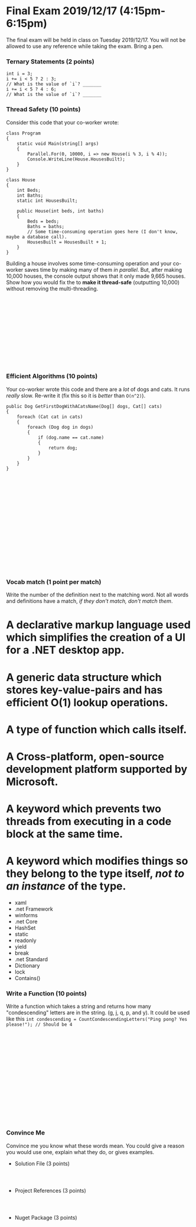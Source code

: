 # Final Exam 2019/12/17 (4:15pm-6:15pm)
The final exam will be held in class on Tuesday 2019/12/17. You will not be allowed to use any reference while taking the exam. Bring a pen.
### Ternary Statements (2 points)
```
int i = 3;
i += i < 5 ? 2 : 3;
// What is the value of `i`? _______
i += i < 5 ? 4 : 6;
// What is the value of `i`? _______
```

### Thread Safety (10 points)
Consider this code that your co-worker wrote:
```
class Program
{
	static void Main(string[] args)
	{
		Parallel.For(0, 10000, i => new House(i % 3, i % 4));
		Console.WriteLine(House.HousesBuilt);
	}
}

class House
{
	int Beds;
	int Baths;
	static int HousesBuilt;

	public House(int beds, int baths)
	{
		Beds = beds;
		Baths = baths;
		// Some time-consuming operation goes here (I don't know, maybe a database call).
		HousesBuilt = HousesBuilt + 1;
	}
}
```
Building a house involves some time-consuming operation and your co-worker saves time by making many of them *in parallel*. But, after making 10,000 houses, the console output shows that it only made 9,665 houses. Show how you would fix the to **make it thread-safe** (outputting 10,000) without removing the multi-threading.
```














```

### Efficient Algorithms (10 points)
Your co-worker wrote this code and there are a *lot* of dogs and cats. It runs *really* slow. Re-write it (fix this so it is *better* than `O(n^2)`).
```
public Dog GetFirstDogWithACatsName(Dog[] dogs, Cat[] cats)
{
	foreach (Cat cat in cats)
	{
		foreach (Dog dog in dogs)
		{
			if (dog.name == cat.name)
			{
				return dog;
			}
		}
	}
}




















```

### Vocab match (1 point per match)
Write the number of the definition next to the matching word.
Not all words and definitions have a match, *if they don't match, don't match them*.

# A declarative markup language used which simplifies the creation of a UI for a .NET desktop app.
# A generic data structure which stores key-value-pairs and has efficient O(1) lookup operations.
# A type of function which calls itself.
# A Cross-platform, open-source development platform supported by Microsoft.
# A keyword which prevents two threads from executing in a code block at the same time.
# A keyword which modifies things so they belong to the type itself, *not to an instance* of the type.

* xaml
* .net Framework
* winforms
* .net Core
* HashSet<T>
* static
* readonly
* yield
* break
* .net Standard
* Dictionary<T>
* lock
* Contains()

### Write a Function (10 points)
Write a function which takes a string and returns how many "condescending" letters are in the string. (g, j, q, p, and y).
It could be used like this
`int condescending = CountCondescendingLetters("Ping pong? Yes please!"); // Should be 4`
```


















```

### Convince Me
Convince me you know what these words mean. You could give a reason you would use one, explain what they do, or gives examples.
* Solution File (3 points)
```



```
* Project References (3 points)
```



```
* Nuget Package (3 points)
```



```
